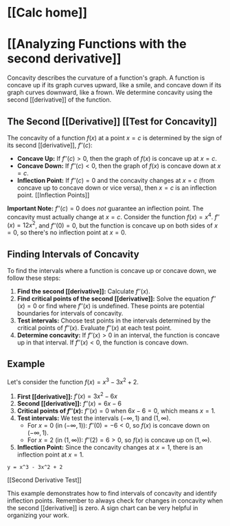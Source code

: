 # [[Calc home]]
# [[Analyzing Functions with the second derivative]]
Concavity describes the curvature of a function's graph.  A function is concave up if its graph curves upward, like a smile, and concave down if its graph curves downward, like a frown.  We determine concavity using the second [[derivative]] of the function.

## The Second [[Derivative]] [[Test for Concavity]] 
The concavity of a function $f(x)$ at a point $x=c$ is determined by the sign of its second [[derivative]], $f''(c)$:

* **Concave Up:** If $f''(c) > 0$, then the graph of $f(x)$ is concave up at $x=c$.
* **Concave Down:** If $f''(c) < 0$, then the graph of $f(x)$ is concave down at $x=c$.
* **Inflection Point:** If $f''(c) = 0$ and the concavity changes at $x=c$ (from concave up to concave down or vice versa), then $x=c$ is an inflection point.  [[Inflection Points]]

**Important Note:** $f''(c) = 0$ does *not* guarantee an inflection point.  The concavity must actually change at $x=c$.  Consider the function $f(x) = x^4$.  $f''(x) = 12x^2$, and $f''(0) = 0$, but the function is concave up on both sides of $x=0$, so there's no inflection point at $x=0$.

## Finding Intervals of Concavity

To find the intervals where a function is concave up or concave down, we follow these steps:

1. **Find the second [[derivative]]:** Calculate $f''(x)$.
2. **Find critical points of the second [[derivative]]:** Solve the equation $f''(x) = 0$ or find where $f''(x)$ is undefined. These points are potential boundaries for intervals of concavity.
3. **Test intervals:** Choose test points in the intervals determined by the critical points of $f''(x)$.  Evaluate $f''(x)$ at each test point.
4. **Determine concavity:**  If $f''(x) > 0$ in an interval, the function is concave up in that interval. If $f''(x) < 0$, the function is concave down.


## Example

Let's consider the function $f(x) = x^3 - 3x^2 + 2$.

1. **First [[derivative]]:** $f'(x) = 3x^2 - 6x$
2. **Second [[derivative]]:** $f''(x) = 6x - 6$
3. **Critical points of $f''(x)$:** $f''(x) = 0$ when $6x - 6 = 0$, which means $x = 1$.
4. **Test intervals:** We test the intervals $(-\infty, 1)$ and $(1, \infty)$.
    * For $x = 0$ (in $(-\infty, 1)$): $f''(0) = -6 < 0$, so $f(x)$ is concave down on $(-\infty, 1)$.
    * For $x = 2$ (in $(1, \infty)$): $f''(2) = 6 > 0$, so $f(x)$ is concave up on $(1, \infty)$.
5. **Inflection Point:** Since the concavity changes at $x=1$, there is an inflection point at $x=1$.


```desmos-graph
y = x^3 - 3x^2 + 2
```

[[Second Derivative Test]]

This example demonstrates how to find intervals of concavity and identify inflection points. Remember to always check for changes in concavity when the second [[derivative]] is zero.  A sign chart can be very helpful in organizing your work.
